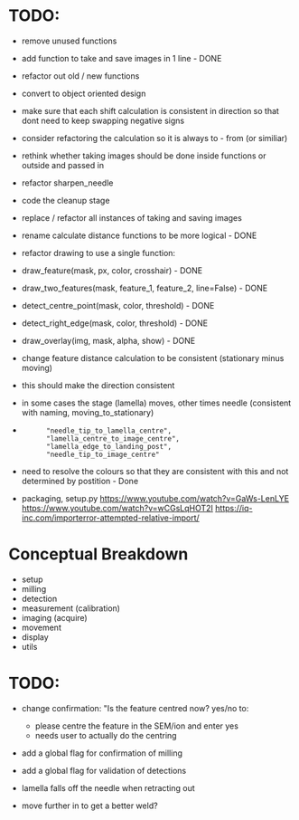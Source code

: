 # TODO:

- remove unused functions
- add function to take and save images in 1 line - DONE
- refactor out old / new functions
- convert to object oriented design
- make sure that each shift calculation is consistent in direction so that dont need to keep swapping negative signs
- consider refactoring the calculation so it is always to - from (or similiar)
- rethink whether taking images should be done inside functions or outside and passed in

- refactor sharpen_needle
- code the cleanup stage

- replace / refactor all instances of taking and saving images
- rename calculate distance functions to be more logical - DONE

- refactor drawing to use a single function:
- draw_feature(mask, px, color, crosshair) - DONE
- draw_two_features(mask, feature_1, feature_2, line=False) - DONE
- detect_centre_point(mask, color, threshold) - DONE
- detect_right_edge(mask, color, threshold) - DONE
- draw_overlay(img, mask, alpha, show) - DONE


- change feature distance calculation to be consistent (stationary minus moving)
-   this should make the direction consistent
-   in some cases the stage (lamella) moves, other times needle (consistent with naming, moving_to_stationary)
-           "needle_tip_to_lamella_centre",
            "lamella_centre_to_image_centre",
            "lamella_edge_to_landing_post",
            "needle_tip_to_image_centre"
- need to resolve the colours so that they are consistent with this and not determined by postition - Done

- packaging, setup.py
https://www.youtube.com/watch?v=GaWs-LenLYE
https://www.youtube.com/watch?v=wCGsLqHOT2I
https://iq-inc.com/importerror-attempted-relative-import/

# Conceptual Breakdown

- setup
- milling
- detection
- measurement (calibration)
- imaging (acquire)
- movement
- display
- utils



# TODO:
- change confirmation: "Is the feature centred now? yes/no to:
    - please centre the feature in the SEM/ion and enter yes
    - needs user to actually do the centring

- add a global flag for confirmation of milling
- add a global flag for validation of detections


- lamella falls off the needle when retracting out
-   move further in to get a better weld?